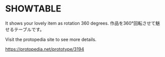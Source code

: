 # SHOWTABLE

It shows your lovely item as rotation 360 degrees. 
作品を360°回転させて魅せるテーブルです。 

Visit the protopedia site to see more details.

https://protopedia.net/prototype/3194

